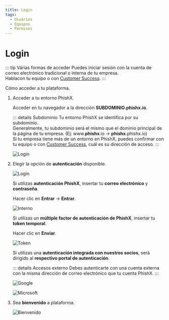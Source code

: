 ```yaml
---
title: Login
tags:
  - Usuários
  - Equipos
  - Permisos
---
```

# Login

::: tip Várias formas de acceder
Puedes iniciar sesión con la cuenta de correo electrónico tradicional o interna de tu empresa.<br>
Hablacon tu equipo o con [Customer Success](mailto:cs@phishx.io).
:::

Cómo acceder a tu plataforma.

1. Acceder a tu entorno PhishX.

   Acceder en tu navegador a la dirección **SUBDOMINIO.phishx.io**.

   ::: details Subdominio
   Tu entorno PhishX se identifica por su subdominio.<br>
   Generalmente, tu subdominio será el mismo que el dominio principal de la página de tu empresa. (Ej: www.**phishx**.io -> **phishx**.phishx.io)<br>
   Si tu empresa tiene más de un entorno en PhishX, puedes confirmar con tu equipo o con [Customer Success](mailto:cs@phishx.io), cuál es su dirección de acceso.
   :::

   ![Login](https://cdn.phishx.io/phishx-docs/images/phishx_login_01.webp)

2. Elegir la opción de **autenticación** disponible.

   ![Login](https://cdn.phishx.io/phishx-docs/images/phishx_login_02.webp)

   Si utilizas **autenticación PhishX**, insertar tu **correo electrónico** y **contraseña**.

   Hacer clic en **Entrar** -> **Entrar**.

   ![Interno](https://cdn.phishx.io/phishx-docs/images/phishx_login_first_access_05.webp)

   Si utilizas un **múltiple factor de autenticación de PhishX**, insertar tu **token temporal**.

   Hacer clic en **Enviar**.

   ![Token](https://cdn.phishx.io/phishx-docs/images/phishx_user_login_token_01.webp)

   Si utilizas una **autenticación integrada con nuestros socios**, será dirigido al  **respectivo portal de autenticación**.

   ::: details Accesos externo
   Debes autenticarte con una cuenta externa con la misma dirección de correo electrónico que tu cuenta PhishX.
   :::
   <br>

   ![Google](https://cdn.phishx.io/phishx-docs/images/phishx_login_external_01.webp)

   ![Microsoft](https://cdn.phishx.io/phishx-docs/images/phishx_login_external_02.webp)

3. Sea **bienvenido** a plataforma.

   ![Bienvenido](https://cdn.phishx.io/phishx-docs/images/phishx_login_first_access_08.webp)
